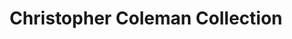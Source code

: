 ---
title: "Christopher Coleman Collection"
url: /hudson/christopher-coleman-collection/
shop: Möbel
---